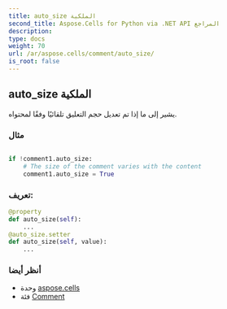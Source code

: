 ```yaml
---
title: auto_size الملكية
second_title: Aspose.Cells for Python via .NET API المراجع
description:
type: docs
weight: 70
url: /ar/aspose.cells/comment/auto_size/
is_root: false
---
```

##  auto_size الملكية

يشير إلى ما إذا تم تعديل حجم التعليق تلقائيًا وفقًا لمحتواه.

###  مثال

```python

if !comment1.auto_size:
    # The size of the comment varies with the content
    comment1.auto_size = True

```
###  تعريف:
```python
@property
def auto_size(self):
    ...
@auto_size.setter
def auto_size(self, value):
    ...
```

###  أنظر أيضا
* وحدة [aspose.cells](../../)
* فئة [Comment](/cells/python-net/ar/aspose.cells/comment)
